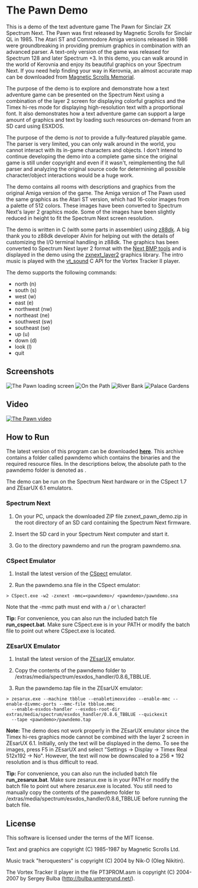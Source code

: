 # The Pawn Demo

This is a demo of the text adventure game The Pawn for Sinclair ZX Spectrum Next.
The Pawn was first released by Magnetic Scrolls for Sinclair QL in 1985. The
Atari ST and Commodore Amiga versions released in 1986 were groundbreaking in
providing premium graphics in combination with an advanced parser. A text-only
version of the game was released for Spectrum 128 and later Spectrum +3. In this
demo, you can walk around in the world of Kerovnia and enjoy its beautiful
graphics on your Spectrum Next. If you need help finding your way in Kerovnia,
an almost accurate map can be downloaded from
[Magnetic Scrolls Memorial](http://msmemorial.if-legends.org/games.htm/pawn.php).

The purpose of the demo is to explore and demonstrate how a text adventure game
can be presented on the Spectrum Next using a combination of the layer 2 screen
for displaying colorful graphics and the Timex hi-res mode for displaying
high-resolution text with a proportional font. It also demonstrates how a text
adventure game can support a large amount of graphics and text by loading such
resources on-demand from an SD card using ESXDOS.

The purpose of the demo is *not* to provide a fully-featured playable game.
The parser is very limited, you can only walk around in the world, you cannot
interact with its in-game characters and objects. I don't intend to continue
developing the demo into a complete game since the original game is still under
copyright and even if it wasn't, reimplementing the full parser and analyzing
the original source code for determining all possible character/object
interactions would be a huge work.

The demo contains all rooms with descriptions and graphics from the original
Amiga version of the game. The Amiga version of The Pawn used the same graphics
as the Atari ST version, which had 16-color images from a palette of 512 colors.
These images have been converted to Spectrum Next's layer 2 graphics mode. Some
of the images have been slightly reduced in height to fit the Spectrum Next
screen resolution.

The demo is written in C (with some parts in assembler) using
[z88dk](https://github.com/z88dk/z88dk). A big thank you to z88dk developer
Alvin for helping out with the details of customizing the I/O terminal handling
in z88dk. The graphics has been converted to Spectrum Next layer 2 format with
the [Next BMP tools](https://github.com/stefanbylund/zxnext_bmp_tools) and is
displayed in the demo using the
[zxnext_layer2](https://github.com/stefanbylund/zxnext_layer2) graphics library.
The intro music is played with the [vt_sound](https://github.com/stefanbylund/vt_sound)
C API for the Vortex Tracker II player.

The demo supports the following commands:

* north (n)
* south (s)
* west (w)
* east (e)
* northwest (nw)
* northeast (ne)
* southwest (sw)
* southeast (se)
* up (u)
* down (d)
* look (l)
* quit

## Screenshots

![The Pawn loading screen](images/screenshots/title.png)
![On the Path](images/screenshots/on-the-path.png)
![River Bank](images/screenshots/bank.png)
![Palace Gardens](images/screenshots/palace-gardens.png)

## Video

[![The Pawn video](images/screenshots/title.png)](http://stefanbylund.ownit.nu/files/pawn-video.mp4 "Click to play")

## How to Run

The latest version of this program can be downloaded **[here](build/zxnext_pawn_demo.zip)**.
This archive contains a folder called pawndemo which contains the binaries and
the required resource files. In the descriptions below, the absolute path to the
pawndemo folder is denoted as <pawndemo>.

The demo can be run on the Spectrum Next hardware or in the CSpect 1.7 and
ZEsarUX 6.1 emulators.

### Spectrum Next

1. On your PC, unpack the downloaded ZIP file zxnext_pawn_demo.zip in the root
directory of an SD card containing the Spectrum Next firmware.

2. Insert the SD card in your Spectrum Next computer and start it.

3. Go to the directory pawndemo and run the program pawndemo.sna.

### CSpect Emulator

1. Install the latest version of the [CSpect](https://dailly.blogspot.se/) emulator.

2. Run the pawndemo.sna file in the CSpect emulator:

```
> CSpect.exe -w2 -zxnext -mmc=<pawndemo>/ <pawndemo>/pawndemo.sna
```

Note that the -mmc path must end with a / or \ character!

**Tip:** For convenience, you can also run the included batch file **run_cspect.bat**.
Make sure CSpect.exe is in your PATH or modify the batch file to point out where
CSpect.exe is located.

### ZEsarUX Emulator

1. Install the latest version of the [ZEsarUX](https://sourceforge.net/projects/zesarux/)
emulator.

2. Copy the contents of the pawndemo folder to
<zesarux>/extras/media/spectrum/esxdos_handler/0.8.6_TBBLUE.

3. Run the pawndemo.tap file in the ZEsarUX emulator:

```
> zesarux.exe --machine tbblue --enabletimexvideo --enable-mmc --enable-divmmc-ports --mmc-file tbblue.mmc
  --enable-esxdos-handler --esxdos-root-dir extras/media/spectrum/esxdos_handler/0.8.6_TBBLUE --quickexit
  --tape <pawndemo>/pawndemo.tap
```

**Note:** The demo does not work properly in the ZEsarUX emulator since the Timex
hi-res graphics mode cannot be combined with the layer 2 screen in ZEsarUX 6.1.
Initially, only the text will be displayed in the demo. To see the images, press
F5 in ZEsarUX and select "Settings -> Display -> Timex Real 512x192 -> No".
However, the text will now be downscaled to a 256 * 192 resolution and is thus
difficult to read.

**Tip:** For convenience, you can also run the included batch file
**run_zesarux.bat**. Make sure zesarux.exe is in your PATH or modify the batch
file to point out where zesarux.exe is located. You still need to manually copy
the contents of the pawndemo folder to
<zesarux>/extras/media/spectrum/esxdos_handler/0.8.6_TBBLUE before running the
batch file.

## License

This software is licensed under the terms of the MIT license.

Text and graphics are copyright (C) 1985-1987 by Magnetic Scrolls Ltd.

Music track "heroquesters" is copyright (C) 2004 by Nik-O (Oleg Nikitin).

The Vortex Tracker II player in the file PT3PROM.asm is copyright (C) 2004-2007
by Sergey Bulba (http://bulba.untergrund.net/).
